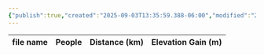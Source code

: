 ```yaml
---
{"publish":true,"created":"2025-09-03T13:35:59.388-06:00","modified":"2025-09-03T14:41:55.229-06:00","published":"2025-09-03T14:41:55.229-06:00","tags":["route"],"cssclasses":"","elevation":null,"region":"Assiniboine","location":"50.8982839, -115.5190281","DWYT":"Premiere","Kane":null,"completed":false}
---
```



| file name | People | Distance (km) | Elevation Gain (m) |
| --------- | ------ | ------------- | ------------------ |